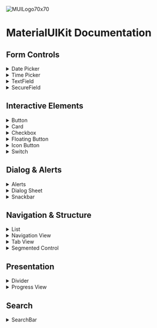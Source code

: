 ![MUILogo70x70](https://github.com/aumChauhan/MaterialUIKit/assets/83302656/cd2d537e-436b-4ca2-b5e6-0893894192e2)

# MaterialUIKit Documentation

## Form Controls

<details>
<summary>Date Picker</summary>

## `MUIDatePicker`

The `MUIDatePicker` SwiftUI component provides a Material Design-style date picker with customizable appearance and behavior.

## Usage

To use the `MUIDatePicker`, you can apply the `mUIDatePicker` view modifier to any SwiftUI view. This will present a Material Design-style date picker over the existing content.

## Parameters

- `isPresented`: A binding to control the presentation of the date picker.
- `selection`: A binding to manage the selected date.

## Example

```swift
struct ContentView: View {
    @State private var isDatePickerPresented = false
    @State private var selectedDate = Date()

    var body: some View {
        VStack {
            Button("Show Date Picker") {
                isDatePickerPresented.toggle()
            }
        }
        .mUIDatePicker(isPresented: $isDatePickerPresented, selection: $selectedDate)
    }
}
```

## Date Formatting

The date picker includes a formatted representation of the selected date. The `formattedMUIDate` method is used to format the date as "E, MMM d". The formatting can be customized as needed.

</details>

<details>
<summary>Time Picker</summary>

## `MUITimePicker`

The `MUITimePicker` SwiftUI component provides a Material Design-style time picker with customizable appearance and behavior.

## Usage

To use the `MUITimePicker`, you can add the `mUITimePicker` modifier to any SwiftUI view. 

## Parameters

- `isPresented`: A binding to control the presentation of the time picker.
- `selection`: A binding to manage the selected date.

## Example

```swift
struct ContentView: View {
    @State private var isTimePickerPresented = false
    @State private var selectedTime = Date()

    var body: some View {
        VStack {
            Button("Select Time") {
                isTimePickerPresented.toggle()
            }
        }
        .mUITimePicker(isPresented: $isTimePickerPresented, selection: $selectedTime)
    }
}
```
This example demonstrates how to use the `MUITimePicker` in a SwiftUI view. The time picker is presented when the button is tapped, and the selected time is bound to a `Date` variable.

</details>

<details>
<summary> TextField </summary>

## `MUITextField`

The `MUITextField` SwiftUI component provides a Material Design-style text field with customizable appearance and behavior.

## Usage

To use the `MUITextField`, you can instantiate it with different parameters based on your needs. Below are the available initializers:

### Basic Usage

```swift
MUITextField("Username", text: $username)
```

### With System Symbol

```swift
MUITextField(systemSymbol: "person", "Username", text: $username)
```

### With System Symbol and Custom Background

```swift
MUITextField(systemSymbol: "person", "Username", text: $username, background: .green)
```

## Parameters

- `text`: A binding to the text value of the text field.
- `systemSymbol`: System symbol for the text field (optional).
- `titleKey`: Title key for the text field.
- `background`: Custom background color for the text field (optional).

## Example

```swift
struct ContentView: View {
    @State private var username = ""

    var body: some View {
        VStack {
            MUITextField("Username", text: $username)
            .padding()
        }
    }
}
```

</details>

<details>
<summary> SecureField </summary>

## `MUISecureField`

The `MUISecureField` SwiftUI component provides a Material Design-style secure field with customizable appearance and behavior.

## Usage

To use the `MUISecureField`, you can instantiate it with different parameters based on your needs. Below are the available initializers:

### Basic Usage

```swift
MUISecureField("Password", text: $password)
```

### With System Symbol

```swift
MUISecureField(systemSymbol: "lock", "Password", text: $password)
```

### With System Symbol and Custom Background

```swift
MUISecureField(systemSymbol: "lock", "Password", text: $password, .blue)
```

## Parameters

- `text`: A binding to the text value of the secure field.
- `systemSymbol`: System symbol for the secure field (optional).
- `titleKey`: Title key for the secure field.
- `background`: Custom background color for the secure field (optional).

## Example

```swift
struct ContentView: View {
    @State private var password = ""

    var body: some View {
        VStack {
            MUISecureField("Password", text: $password)
                .padding()
        }
    }
}
```
</details>

## Interactive Elements

<details>
<summary> Button </summary>

## `MUIButton`

The `MUIButton` SwiftUI component provides a versatile button with various styles to suit different design needs.

## Usage

To use the MUIButton, you can create an instance of it by providing a title, style, and an action closure.

## Parameters

- `title`: The text to display on the button.
- `style`: The style of the button.
- `action`: The closure to execute when the button is pressed.

## `MUIButtonStyle`

- `.elevated`: A button with an elevated background and rounded corners.
- `.filled`: A button with a filled background and rounded corners.
- `.tonal`: A button with a tonal background and rounded corners.
- `.outline`: A button with an outlined border and rounded corners.
- `.text`: A text-only button with no background.
- `.elevatedInfinity`: A button with an elevated background and rounded corners, occupying full available width.
- `.filledInfinity`: A button with a filled background and rounded corners, occupying full available width.
- `.tonalInfinity`: A button with a tonal background and rounded corners, occupying full available width.
- `.outlineInfinity`: A button with an outlined border and rounded corners, occupying full available width.

## Example

```swift
MUIButton("Title", action: {
    // Action
})

MUIButton("Title", style: .elevated, action: {
    // Action
})
```

</details>


<details>
<summary> Card </summary>

## `MUICardView`

The `MUICardView` SwiftUI component represents a MaterialUI style card.

## Usage

To use MUICardView, you can create an instance by providing the necessary parameters. There are two initializers available for creating cards with automatic or specified layouts and styles.

## Parameters
- `heading`: The heading text of the card.
- `subheading`: The subheading text of the card.
- `image`: The image name for the card.
- `cardType`: The type of card layout.
- `cardStyle`: The style of the card.
- `content`: The content view of the card.

## `MUICardType`

An enumeration to specify the type of card layout.

- `.automatic`: Automatically determines the card layout based on content.
- `.horizontal`: Horizontal card layout.
- `.stack`: Stack card layout.

## `MUICardStyle`

An enumeration to specify the style of the card.

- `.elevated`: Elevated card style.
- `.tonal`: Tonal card style.

## Example
- Default Card: The card type is set to `.automatic`, and the card style is set to .tonal.

```swift
MUICardView(
    heading: "Automatic Card",
    subheading: "Subtitle",
    image: "cardImage",
    content: {
        Text("Content goes here.")
    }
)
```

- Custom Card: The card type is set to `.horizontal`, and the card style is set to `.elevated`. Additional content, such as a Text view, can be added.

```swift
MUICardView(
    heading: "Custom Card",
    subheading: "Subtitle",
    image: "cardImage",
    cardType: .horizontal,
    cardStyle: .elevated,
    content: {
        Text("Content goes here.")
    }
)
```

</details>

<details>
<summary> Checkbox </summary>

## `MUICheckbox`

`MUICheckbox` provides a checkbox with a clean and modern MaterialUI design. It allows users to toggle between the checked and unchecked states by tapping the checkbox.

## Usage

To use `MUICheckbox`, create an instance by providing the necessary parameters.

## Parameters

- `title: String`: The title of the checkbox.
- `isOn: Binding<Bool>`: A binding to a boolean value that determines the on/off state of the checkbox.

## Example

```swift
@State private var isChecked: Bool = false

MUICheckbox("Enable Feature", isOn: $isChecked)
    .padding()
```

</details>

<details>
<summary> Floating Button </summary>

## `MUIFloatingButton`

A SwiftUI button designed for floating action button (FAB) functionality with various initialization options. MUIIconButton provides the flexibility to create circular icon buttons with different styles, allowing you to choose from elevated, filled, tonal, or secondary background styles.

## Parameters
- `systemSymbol`: SF Symbol string for system-provided icons.
- `image`: Custom SwiftUI `Image` for a personalized button icon.
- `title`: Optional title for a textual label beside the button.
- `action`: The closure to execute when the button is pressed.

## Usage
To use MUIFloatingButton, create an instance by choosing the appropriate initialization option based on your design preferences.

## Example
```swift
// Example with SF Symbol
MUIFloatingButton(systemSymbol: "plus", title: "Add") {
    // Action to perform when the button is pressed
}

// Example with custom image
MUIFloatingButton(image: "customIcon", title: "Custom") {
    // Action to perform when the button is pressed
}
```
</details>

<details>
<summary> Icon Button </summary>

## `MUIIconButton`

`MUIIconButton` provides the flexibility to create circular icon buttons with different styles, allowing you to choose from elevated, filled, tonal, or secondary background styles.

## Usage
To use `MUIIconButton`, create an instance by choosing the appropriate style based on your design preferences.

## Parameters

- `systemSymbol: String?`: SF Symbol string for system-provided icons.
- `image: String?`: String representing the name of a custom image.
- `style: MUIIconButtonStyle`: The style of the button, defined by `MUIIconButtonStyle`.
- `action: () -> Void`: The closure to execute when the button is pressed.

## Example

```swift
// Example with SF Symbol
MUIIconButton(systemSymbol: "heart.fill", style: .elevated) {
    // Action to perform when the button is pressed
}

// Example with custom image
MUIIconButton("customImage", style: .filled) {
    // Action to perform when the button is pressed
}
```

</details>

<details>
<summary> Switch </summary>

## `MUISwitch`

`MUISwitch` is a SwiftUI view representing a MaterialUI style switch.it provides a custom-styled switch with a MaterialUI design, offering a unique appearance for toggling between states.

## Usage

To use `MUISwitch`, create an instance by providing the title and a binding to a boolean value that determines the on/off state of the switch.

## Parameters

- `title: String`: The title of the switch.
- `isOn: Binding<Bool>`: A binding to a boolean value that determines the on/off state of the switch.

## Example

```swift
MUISwitch("Enable Feature", isOn: $isEnabled)
    .tint(MaterialUI.tint.accent())
    .padding()
```

</details>

## Dialog & Alerts

<details>
<summary> Alerts </summary>

## `MUIAlert`

`MUIAlert` provides a convenient way to present a MaterialUI style alert over the current view.

`.mUIAlert()` is an extension to the `View` protocol in SwiftUI, offering a modifier that can be applied to any view. This modifier presents a MaterialUI style alert with customizable parameters such as title, message, primary button title, and actions associated with primary and secondary buttons.

## Usage

To use `MUIAlert`, apply the `mUIAlert` modifier to a SwiftUI view and provide the necessary parameters:

## Parameters

- `isPresented: Binding<Bool>`: Binding to control the presentation state of the alert.
- `title: String`: The title of the alert.
- `message: String?`: The message displayed in the alert (optional).
- `primaryButtonTitle: String`: The title of the primary (main) button.
- `primaryAction: @escaping () -> Void`: The action to be executed when the primary button is tapped.
- `secondaryButtonTitle: String?`: The title of the secondary button (optional).
- `secondaryAction: (() -> Void)?`: The action to be executed when the secondary button is tapped (optional).

## Example

```swift
struct ContentView: View {
    @State private var showAlert = false

    var body: some View {
        VStack {
            Button("Show Alert") {
                showAlert.toggle()
            }
        }
        
        // MUIAlert
        .mUIAlert(
            isPresented: $showAlert,
            title: "Alert Title",
            message: "This is a sample alert message.",
            primaryButtonTitle: "OK",
            primaryAction: {
                // Handle OK button tap
            },
            // Optionals
            secondaryButtonTitle: "Cancel",
            secondaryAction: {
                // Handle Cancel button tap
            }
        )
    }
}
```

</details>

<details>
<summary> Dialog Sheet </summary>

## `MUIDialogSheet`

`MUIDialogSheet` provides a convenient way to present a MaterialUI style dialog sheet over the current view.

`.mUIDialogSheet()` is an extension to the `View` protocol in SwiftUI, offering a modifier that can be applied to any view. This modifier presents a MaterialUI style dialog sheet.

## Usage

To use `MUIDialogSheet`, apply the `mUIDialogSheet` modifier to a SwiftUI view and provide the necessary parameters:

## Parameters

- `isPresented: Binding<Bool>`: Binding to control the presentation state of the dialog sheet.
- `content: View`: A view content to be displayed in the dialog sheet.

## Example

```swift
struct ContentView: View {
    @State private var showDialogSheet = false

    var body: some View {
        VStack {
            Button("Show dialog sheet") {
                showDialogSheet.toggle()
            }
        }
        
        // MUIDialogSheet
        .mUIDialogSheet(isPresented: $showDialogSheet) {
            Text("Dialog sheet content")
        }
    }
}
```

</details>


<details>
<summary> Snackbar </summary>

## `MUISnackbar`
`MUISnackbar` provides a customizable MaterialUI style snackbar that can be displayed at the bottom of the screen.

`.mUISnackbar()` is an extension to the `View` protocol in SwiftUI, offering a modifier that can be applied to any view. This modifier presents a MaterialUI style snackbar with customizable parameters such as message, duration, and an optional primary action button.

## Usage

To use `MUISnackbar`, apply the `mUISnackbar` modifier to a SwiftUI view and provide the necessary parameters:

## Parameters

- `isPresented: Binding<Bool>`: Binding to control the presentation state of the snackbar.
- `message: String`: The message displayed in the snackbar.
- `duration: Double?`: The duration (in seconds) for which the snackbar is visible before automatically toggling off (optional, default is 5 seconds).
- `primaryButtonTitle: String?`: The title of the primary (main) button (optional).
- `primaryAction: (() -> Void)?`: The action to be executed when the primary button is tapped (optional).

## Example

```swift
struct ContentView: View {
    @State private var showSnackbar = false

    var body: some View {
        VStack {
            Button("Show Snackbar") {
                showSnackbar.toggle()
            }
        }
        
        // MUISnackbar
        .mUISnackbar(
            isPresented: $showSnackbar,
            message: "This is a sample snackbar message.",
            duration: 3,
            primaryButtonTitle: "Dismiss",
            primaryAction: {
                // Handle dismiss button tap
            }
        )
    }
}
```
</details>

## Navigation & Structure

<details>
<summary> List </summary>

## `MUIList`
`MUIList` is a SwiftUI view that provides a MaterialUI-styled list with various visual styles. The `MUIList` view is designed to display a collection of elements with different visual styles such as plain, inset, or insetGrouped.


## Parameters

- `listStyle:`: The style of the list, such as `.plain`, `.inset`, or `.insetGrouped`.
- `content:`: A closure that returns the content view for a given element.

## Example

```swift
struct ContentView: View {
    var body: some View {
        MUIList(listStyle: .insetGrouped) { in
            Text("item_1")
            Text("item_2")
        }
        
        // OR 
        
        MUIList() {
            Text("item_1")
            Text("item_2")
        }
    }
}
```
</details>

<details>
<summary> Navigation View </summary>

## `MUINavigationView`

`MUINavigationView` is a custom navigation view that provides a MaterialUI-styled navigation bar.

## Usage

### Creating a Basic MUINavigationView

```swift
MUINavigationView {
    // Your content goes here
    Text("Hello, World!")
}
```

### Customizing the Navigation Bar
- You can customize the appearance of the navigation bar using modifiers provided by the `MUINavigationView`.

```swift
MUINavigationView {
    // Your content goes here
    Text("Hello, World!")

    .mUINavigationTitle("My Title") // Set the title of the navigation bar
    
    .mUINavigationHeaderStyle(.large) // Set the style of the navigation bar header
    
    .mUIToolbar {
        // Your toolbar content goes here
        Button("Action") {
            // Handle the action
        }
    }
    
    .mUINavigationBarBackButtonHidden(true) // Hide the back button
}

```

### Using `MUINavigationLink`:
- `MUINavigationLink` is a navigation link that automatically embeds the destination view in a `MUINavigationView`.

```swift
MUINavigationLink(destination: {
    // Your destination content goes here
    Text("Destination View")
}, label: {
    // Your label content goes here
    Text("Go to Destination")
})
```

## `MUINavigationHeaderStyle`

`MUINavigationHeaderStyle` is an enumeration representing different styles for navigation bar headers.

- `.large`: A large-style navigation bar header.
- `.inline`: An inline-style navigation bar header.

</details>

<details>
<summary> Tab View</summary>

## `MUITabView`

The `MUITabView` SwiftUI component combines main content with a MaterialUI-style tab bar for easy navigation.

## Usage

### Tab Item
- To set up a tab bar item with a specified system image, title, and selection binding, use the `mUITabBarItem` modifier:

```swift
YourView()
    .mUITabBarItem(systemImage: "heart.fill", title: "Favorites", selection: $selection)
```

### Tab View
- Create a `MUITabBarView` by wrapping your main content with the tab bar:

```swift
MUITabBarView(selection: $selection) {
    YourContentView()
        .mUITabBarItem(systemImage: "house.fill", title: "Home", selection: $selection)
    AnotherView()
        .mUITabBarItem(systemImage: "heart.fill", title: "Favorites", selection: $selection)
    YetAnotherView()
        .mUITabBarItem(systemImage: "person.fill", title: "Profile", selection: $selection)
}
```

</details>

<details>
<summary> Segmented Control </summary>

## `MUISegmentedControl`

The `MUISegmentedControl` SwiftUI component provides a segmented control with customizable appearance and behavior.

## Usage

To use the `MUISegmentedControl`, create an instance of it by passing a collection of elements, a key path to uniquely identify each element, and a binding to the currently selected element. Customize the appearance of each segment using the `content` closure.

```swift
MUISegmentedControl(["Option 1", "Option 2", "Option 3"], id: \.self, selectedItem: $selectedOption) { option in
    Text(option)
        .padding(10)
}
```

## Parameters

- `data`: A collection of elements to display in the segmented control.
- `id`: A key path to a property on each element to uniquely identify them.
- `selectedItem`: A binding to the currently selected element in the segmented control.
- `content`: A closure that returns the content view for a given element.

## Example

```swift
struct ContentView: View {
    @State private var selectedOption = "Option 1"

    var body: some View {
        MUISegmentedControl(["Option 1", "Option 2"], id: \.self, selectedItem: $selectedOption) { option in
            Text(option)
                .padding(10)
        }
    }
}
```

</details>

## Presentation

<details>
<summary> Divider </summary>

## `MUIDivider`

The `MUIDivider` SwiftUI component represents a MaterialUI-style divider with customizable orientation.

## Usage

To use the `MUIDivider`, create an instance of it and include it in your SwiftUI view. You can create both horizontal and vertical dividers.

```swift
MUIDivider() // Horizontal divider
```

```swift
MUIDivider(.vertical) // Vertical divider
```

## Parameters

- `orientation`: An enum specifying the orientation of the divider. Choose between `.horizontal` (default) and `.vertical`.

## Example

```swift
struct ContentView: View {
    var body: some View {
        VStack {
            Text("Content Above Divider")
            MUIDivider()
            Text("Content Below Divider")
        }
    }
}
```
</details>


<details>
<summary> Progress View </summary>

## `MUIProgressView`

The `MUIProgressView` SwiftUI component represents a MaterialUI-style progress view with customizable line width.

## Usage

To use the `MUIProgressView`, create an instance of it and include it in your SwiftUI view. You can create a progress view with the default line width or specify a custom line width.

```swift
MUIProgressView() // Default line width
```

```swift
MUIProgressView(lineWidth: 5) // Custom line width
```

## Parameters

- `lineWidth`: A CGFloat representing the stroke width of the progress view. Use it to customize the thickness of the progress indicator's stroke. Default is 3.

## Example

```swift
struct ContentView: View {
    var body: some View {
        VStack {
            Text("Loading...")
            MUIProgressView()
        }
    }
}
```
</details>

## Search

<details>
<summary> SearchBar </summary>

## `MUISearchBar`

The `MUISearchBar` SwiftUI component represents a MaterialUI-style search bar with a customizable placeholder and search text binding.

## Usage

To use the `MUISearchBar`, create an instance of it and include it in your SwiftUI view. You can create a search bar with the default placeholder text or specify a custom placeholder text.

```swift
MUISearchBar(searchText: $searchText, action)
```

```swift
MUISearchBar("Find items", searchText: $searchText, action)
```

## Parameters

- `searchText`: A binding to the text that the user enters into the search bar.
- `action`: A closure to execute when the user triggers the search action.
- `placeholder`: A String representing the placeholder text to display when the search bar is empty. Default is "Search".

## Example

```swift
struct ContentView: View {
    @State private var searchText = ""

    var body: some View {
        MUISearchBar(searchText: $searchText) {
            // Perform search action here
            print("Searching for: \(searchText)")
        }
    }
}
```
</details>
